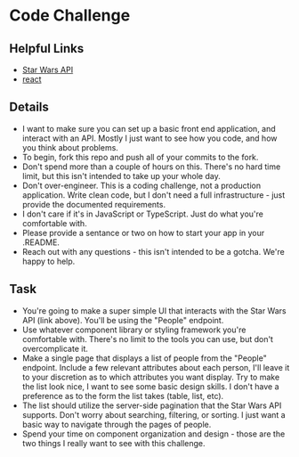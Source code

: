 # Code Challenge
## Helpful Links
* [Star Wars API ](https://swapi.py4e.com/)
* [react](https://react.dev/)

## Details
* I want to make sure you can set up a basic front end application, and interact with an API. Mostly I just want to see how you code, and how you think about problems.
* To begin, fork this repo and push all of your commits to the fork.
* Don't spend more than a couple of hours on this. There's no hard time limit, but this isn't intended to take up your whole day.
* Don't over-engineer. This is a coding challenge, not a production application. Write clean code, but I don't need a full infrastructure - just provide the documented requirements.
* I don't care if it's in JavaScript or TypeScript. Just do what you're comfortable with.
* Please provide a sentance or two on how to start your app in your .README.
* Reach out with any questions - this isn't intended to be a gotcha. We're happy to help.

## Task
* You're going to make a super simple UI that interacts with the Star Wars API (link above). You'll be using the "People" endpoint.
* Use whatever component library or styling framework you're comfortable with. There's no limit to the tools you can use, but don't overcomplicate it.
* Make a single page that displays a list of people from the "People" endpoint. Include a few relevant attributes about each person, I'll leave it to your discretion as to which attributes you want display. Try to make the list look nice, I want to see some basic design skills. I don't have a preference as to the form the list takes (table, list, etc).
* The list should utilize the server-side pagination that the Star Wars API supports. Don't worry about searching, filtering, or sorting. I just want a basic way to navigate through the pages of people.
* Spend your time on component organization and design - those are the two things I really want to see with this challenge.
